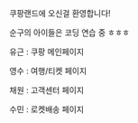 쿠팡랜드에 오신걸 환영합니다!

순구의 아이들은 코딩 연습 중 ㅎㅎㅎ


유근 : 쿠팡 메인페이지

영수 : 여행/티켓 페이지

채원 : 고객센터 페이지

수민 : 로켓배송 페이지
